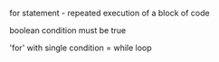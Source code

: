 for statement - repeated execution of a block of code

boolean condition must be true

'for' with single condition = while loop

